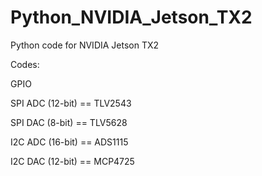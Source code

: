 # Python_NVIDIA_Jetson_TX2
Python code for NVIDIA Jetson TX2


Codes:

GPIO

SPI ADC (12-bit) == TLV2543

SPI DAC (8-bit) == TLV5628

I2C ADC (16-bit) == ADS1115

I2C DAC (12-bit) == MCP4725
